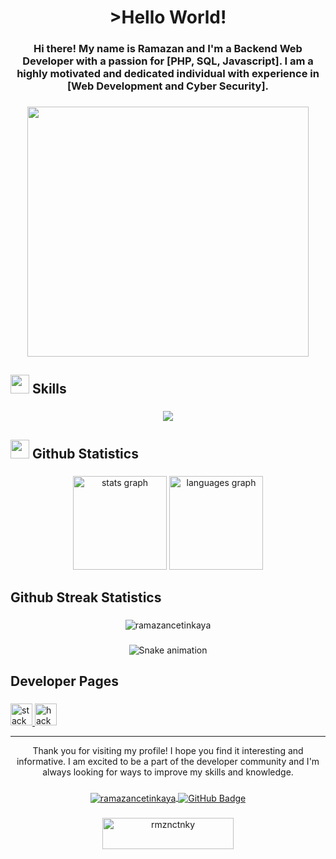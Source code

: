 <h1 align="center">
  >Hello World!
</h1>

###

<h3 align="center">Hi there! My name is Ramazan and I'm a Backend Web Developer with a passion for [PHP, SQL, Javascript]. I am a highly motivated and dedicated individual with experience in [Web Development and Cyber Security].</h3>

###

<div align="center">
  <img height="400" width="450" src="https://pbs.twimg.com/media/E8aSMyzUcAIiRDx.jpg"  />
</div>

###

<h2 align="left"> <img src="https://media2.giphy.com/media/QssGEmpkyEOhBCb7e1/giphy.gif?cid=ecf05e47a0n3gi1bfqntqmob8g9aid1oyj2wr3ds3mg700bl&rid=giphy.gif" width ="30"> Skills</h2>

###

<p align="center">
  <a href="#">
    <img src="https://skillicons.dev/icons?i=php,laravel,wordpress,nginx,mysql,git,powershell,bash,linux,aws,cloudflare,docker&perline=6" />
  </a>
</p>

###

<h2 align="left"> <img src="https://media.giphy.com/media/iY8CRBdQXODJSCERIr/giphy.gif" width="30"> Github Statistics</h2>

###

<div align="center">
  <img src="https://github-readme-stats.vercel.app/api?hide_title=false&hide_rank=false&show_icons=true&include_all_commits=true&count_private=true&disable_animations=false&theme=dark&locale=en&hide_border=false&username=ramazancetinkaya" height="150" alt="stats graph"  />
  <img src="https://github-readme-stats.vercel.app/api/top-langs?locale=en&hide_title=false&layout=compact&card_width=320&langs_count=5&theme=dark&hide_border=false&username=ramazancetinkaya" height="150" alt="languages graph"  />
</div>

###

<h2 align="left">Github Streak Statistics</h2>

###

<div align="center">
  <img align="center" src="https://github-readme-streak-stats.herokuapp.com/?user=ramazancetinkaya&theme=dark" alt="ramazancetinkaya" />
</div>

###

<div align="center">
  <img src="https://profile-readme-generator.com/assets/snake.svg" alt="Snake animation" />
</div>

###

<h2 align="left">Developer Pages</h2>

###

<div align="left">
  <a href="https://stackoverflow.com/users/21078549/declare" target="_blank">
    <img src="https://img.shields.io/static/v1?message=Stackoverflow&logo=stackoverflow&label=&color=FE7A16&logoColor=white&labelColor=&style=for-the-badge" height="35" alt="stackoverflow logo"  />
  </a>
  <a href="https://www.hackerrank.com/declare" target="_blank">
    <img src="https://img.shields.io/static/v1?message=HackerRank&logo=hackerrank&label=&color=0e141e&logoColor=&labelColor=&style=for-the-badge" height="35" alt="hackerrank logo"  />
  </a>
</div>

----
    
<div align="center">Thank you for visiting my profile! I hope you find it interesting and informative. I am excited to be a part of the developer community and I'm always looking for ways to improve my skills and knowledge.</div>

###

<div align="center">
  <a href="#">
      <img src="https://komarev.com/ghpvc/?username=ramazancetinkaya&label=Profile%20views&color=0e75b6&style=flat" alt="ramazancetinkaya" align="center" /> 
  <a/>
  <a href="https://github.com/ramazancetinkaya?tab=followers">
    <img src="https://img.shields.io/github/followers/ramazancetinkaya?label=Followers&style=social" alt="GitHub Badge" align="center">
  <a/>
</div>
    
###
  
<div align="center">
  <a href="https://www.buymeacoffee.com/rmznctnky"> <img align="center" src="https://cdn.buymeacoffee.com/buttons/v2/default-yellow.png" height="50" width="210" alt="rmznctnky" /></a>
</div>
